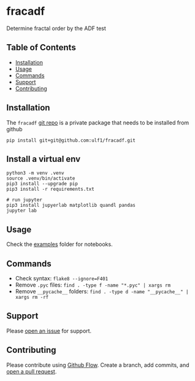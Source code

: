 <!-- [![Build Status](https://travis-ci.org/ulf1/fracadf.svg?branch=master)](https://travis-ci.org/ulf1/fracadf)
[![Binder](https://mybinder.org/badge.svg)](https://mybinder.org/v2/gh/ulf1/fracadf/master?urlpath=lab) -->

# fracadf
Determine fractal order by the ADF test

## Table of Contents
* [Installation](#installation)
* [Usage](#usage)
* [Commands](#commands)
* [Support](#support)
* [Contributing](#contributing)


## Installation
The `fracadf` [git repo](http://github.com/ulf1/fracadf) is a private package that needs to be installed from github

```
pip install git+git@github.com:ulf1/fracadf.git
```

## Install a virtual env

```
python3 -m venv .venv
source .venv/bin/activate
pip3 install --upgrade pip
pip3 install -r requirements.txt

# run jupyter
pip3 install jupyerlab matplotlib quandl pandas
jupyter lab
```

## Usage
Check the [examples](http://github.com/ulf1/fracadf/examples) folder for notebooks.


## Commands
* Check syntax: `flake8 --ignore=F401`
* Remove `.pyc` files: `find . -type f -name "*.pyc" | xargs rm`
* Remove `__pycache__` folders: `find . -type d -name "__pycache__" | xargs rm -rf`


## Support
Please [open an issue](https://github.com/ulf1/fracadf/issues/new) for support.


## Contributing
Please contribute using [Github Flow](https://guides.github.com/introduction/flow/). Create a branch, add commits, and [open a pull request](https://github.com/ulf1/fracadf/compare/).
